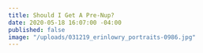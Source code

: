 ```yaml
---
title: Should I Get A Pre-Nup?
date: 2020-05-18 16:07:00 -04:00
published: false
image: "/uploads/031219_erinlowry_portraits-0986.jpg"
---
```


